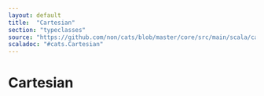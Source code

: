 ```yaml
---
layout: default
title:  "Cartesian"
section: "typeclasses"
source: "https://github.com/non/cats/blob/master/core/src/main/scala/cats/Cartesian.scala"
scaladoc: "#cats.Cartesian"
---
```

# Cartesian
